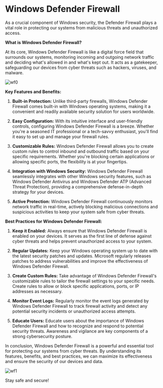 # Windows Defender Firewall

As a crucial component of Windows security, the Defender Firewall plays a vital role in protecting our systems from malicious threats and unauthorized access.

**What is Windows Defender Firewall?**

At its core, Windows Defender Firewall is like a digital force field that surrounds our systems, monitoring incoming and outgoing network traffic and deciding what's allowed in and what's kept out. It acts as a gatekeeper, safeguarding our devices from cyber threats such as hackers, viruses, and malware.

![wf0](https://github.com/rasheedjimoh/wf/assets/157264080/cb962ba2-decb-4227-a568-ad4ada5c3f39)

**Key Features and Benefits:**

1. **Built-in Protection:** Unlike third-party firewalls, Windows Defender Firewall comes built-in with Windows operating systems, making it a convenient and readily available security solution for users worldwide.

2. **Easy Configuration:** With its intuitive interface and user-friendly controls, configuring Windows Defender Firewall is a breeze. Whether you're a seasoned IT professional or a tech-savvy enthusiast, you'll find it easy to set up and manage your firewall rules.

3. **Customizable Rules:** Windows Defender Firewall allows you to create custom rules to control inbound and outbound traffic based on your specific requirements. Whether you're blocking certain applications or allowing specific ports, the flexibility is at your fingertips.

4. **Integration with Windows Security:** Windows Defender Firewall seamlessly integrates with other Windows security features, such as Windows Defender Antivirus and Windows Defender ATP (Advanced Threat Protection), providing a comprehensive defense-in-depth strategy for your devices.

5. **Active Protection:** Windows Defender Firewall continuously monitors network traffic in real-time, actively blocking malicious connections and suspicious activities to keep your system safe from cyber threats.

**Best Practices for Windows Defender Firewall:**

1. **Keep it Enabled:** Always ensure that Windows Defender Firewall is enabled on your devices. It serves as the first line of defense against cyber threats and helps prevent unauthorized access to your system.

2. **Regular Updates:** Keep your Windows operating system up to date with the latest security patches and updates. Microsoft regularly releases patches to address vulnerabilities and improve the effectiveness of Windows Defender Firewall.

3. **Create Custom Rules:** Take advantage of Windows Defender Firewall's customizable rules to tailor the firewall settings to your specific needs. Create rules to allow or block specific applications, ports, or IP addresses as necessary.

4. **Monitor Event Logs:** Regularly monitor the event logs generated by Windows Defender Firewall to track firewall activity and detect any potential security incidents or unauthorized access attempts.

5. **Educate Users:** Educate users about the importance of Windows Defender Firewall and how to recognize and respond to potential security threats. Awareness and vigilance are key components of a strong cybersecurity posture.

In conclusion, Windows Defender Firewall is a powerful and essential tool for protecting our systems from cyber threats. By understanding its features, benefits, and best practices, we can maximize its effectiveness and ensure the security of our devices and data.

![wf1](https://github.com/rasheedjimoh/wf/assets/157264080/e0d44df8-1335-4a38-936e-8831b777e15f)


Stay safe and secure!
